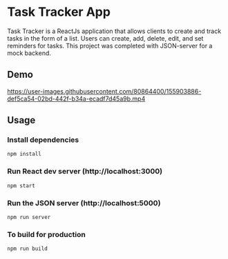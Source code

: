 # Task Tracker App
Task Tracker is a ReactJs application that allows clients to create and track tasks
in the form of a list. Users can create, add, delete, edit, and set reminders for 
tasks. This project was completed with JSON-server for a mock backend.

## Demo
https://user-images.githubusercontent.com/80864400/155903886-def5ca54-02bd-442f-b34a-ecadf7d45a9b.mp4


## Usage

### Install dependencies
```
npm install
```

### Run React dev server (http://localhost:3000)
```
npm start
```

### Run the JSON server (http://localhost:5000)
```
npm run server
```

### To build for production
```
npm run build
```

